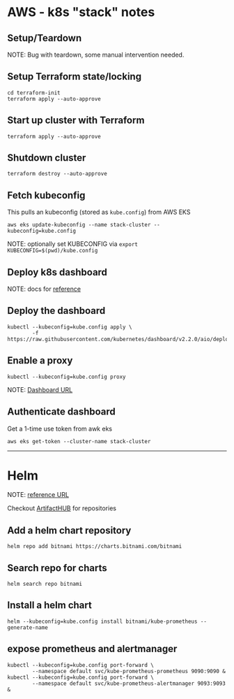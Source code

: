 AWS - k8s "stack" notes
=======================

Setup/Teardown
--------------

NOTE: Bug with teardown, some manual intervention needed.

## Setup Terraform state/locking

    cd terraform-init
    terraform apply --auto-approve

## Start up cluster with Terraform

    terraform apply --auto-approve


## Shutdown cluster

    terraform destroy --auto-approve


Fetch kubeconfig
----------------

This pulls an kubeconfig (stored as `kube.config`) from AWS EKS

    aws eks update-kubeconfig --name stack-cluster --kubeconfig=kube.config


NOTE: optionally set KUBECONFIG via `export KUBECONFIG=$(pwd)/kube.config`


Deploy k8s dashboard
--------------------

NOTE: docs for [reference](https://kubernetes.io/docs/tasks/access-application-cluster/web-ui-dashboard/)

## Deploy the dashboard

    kubectl --kubeconfig=kube.config apply \
            -f https://raw.githubusercontent.com/kubernetes/dashboard/v2.2.0/aio/deploy/recommended.yaml

## Enable a proxy

    kubectl --kubeconfig=kube.config proxy


NOTE: [Dashboard URL](http://localhost:8001/api/v1/namespaces/kubernetes-dashboard/services/https:kubernetes-dashboard:/proxy/#/overview?namespace=default)


Authenticate dashboard
----------------------
Get a 1-time use token from awk eks

    aws eks get-token --cluster-name stack-cluster



----

Helm
====

NOTE: [reference URL](https://helm.sh/docs/intro/quickstart/)

Checkout [ArtifactHUB](https://artifacthub.io/packages/search?kind=0) for repositories



## Add a helm chart repository

    helm repo add bitnami https://charts.bitnami.com/bitnami


## Search repo for charts

    helm search repo bitnami


## Install a helm chart

    helm --kubeconfig=kube.config install bitnami/kube-prometheus --generate-name


## expose prometheus and alertmanager

    kubectl --kubeconfig=kube.config port-forward \
            --namespace default svc/kube-prometheus-prometheus 9090:9090 &
    kubectl --kubeconfig=kube.config port-forward \
            --namespace default svc/kube-prometheus-alertmanager 9093:9093 &




